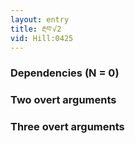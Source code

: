 ```yaml
---
layout: entry
title: རྔབ་√2
vid: Hill:0425
---
```

### Dependencies (N = 0)


### Two overt arguments


### Three overt arguments
